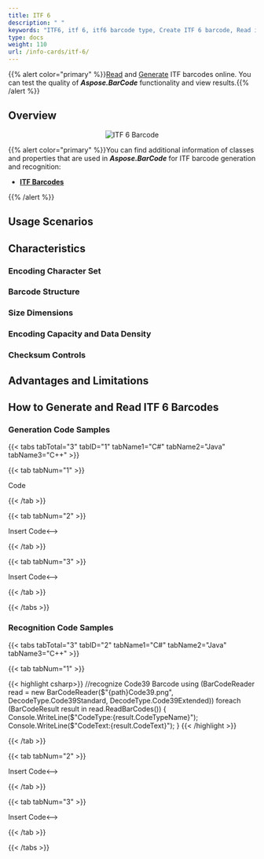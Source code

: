 ```yaml
---
title: ITF 6
description: " "
keywords: "ITF6, itf 6, itf6 barcode type, Create ITF 6 barcode, Read itf, what is itf6, itf6 barcodes, generate itf 6, linear barcodes, 1D barcode, linear barcode type, itf 6 extended, itf 6 specification"
type: docs
weight: 110
url: /info-cards/itf-6/
---
```

{{% alert color="primary" %}}[Read](https://products.aspose.app/barcode/recognize/itf) and [Generate](https://products.aspose.app/barcode/generate/itf) ITF barcodes online. You can test the quality of ***Aspose.BarCode*** functionality and view results.{{% /alert %}}

## **Overview**
 

<p align="center"><img alt="ITF 6 Barcode" src=" .png"></p>

{{% alert color="primary" %}}You can find additional information of classes and properties that are used in ***Aspose.BarCode*** for ITF barcode generation and recognition:
- [**ITF Barcodes**](https://docs.aspose.com/barcode/net/itf-barcodes/)

{{% /alert %}} 

## **Usage Scenarios**

## **Characteristics**
### **Encoding Character Set**

### **Barcode Structure**

### **Size Dimensions**

### **Encoding Capacity and Data Density**

### **Checksum Controls**

## **Advantages and Limitations**

## **How to Generate and Read ITF 6 Barcodes**
### **Generation Code Samples**

{{< tabs tabTotal="3" tabID="1" tabName1="C#" tabName2="Java" tabName3="C++" >}}

{{< tab tabNum="1" >}}

Code

{{< /tab >}}

{{< tab tabNum="2" >}}

<!-->Insert Code<-->

{{< /tab >}}

{{< tab tabNum="3" >}}

<!-->Insert Code<-->

{{< /tab >}}

{{< /tabs >}}

### **Recognition Code Samples**

{{< tabs tabTotal="3" tabID="2" tabName1="C#" tabName2="Java" tabName3="C++" >}}

{{< tab tabNum="1" >}}

{{< highlight csharp>}}
//recognize Code39 Barcode
using (BarCodeReader read = new BarCodeReader($"{path}Code39.png", DecodeType.Code39Standard, DecodeType.Code39Extended))
    foreach (BarCodeResult result in read.ReadBarCodes())
    {
        Console.WriteLine($"CodeType:{result.CodeTypeName}");
        Console.WriteLine($"CodeText:{result.CodeText}");
    }
{{< /highlight >}}

{{< /tab >}}

{{< tab tabNum="2" >}}

<!-->Insert Code<-->

{{< /tab >}}

{{< tab tabNum="3" >}}

<!-->Insert Code<-->

{{< /tab >}}

{{< /tabs >}}
